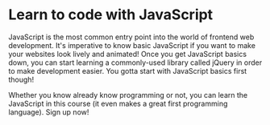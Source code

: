 # Learn to code with JavaScript 

JavaScript is the most common entry point into the world of frontend web development. It's imperative to know basic JavaScript if you want to make your websites look lively and animated! Once you get JavaScript basics down, you can start learning a commonly-used library called jQuery in order to make development easier. You gotta start with JavaScript basics first though! 

Whether you know already know programming or not, you can learn the JavaScript in this course (it even makes a great first programming language). Sign up now! 